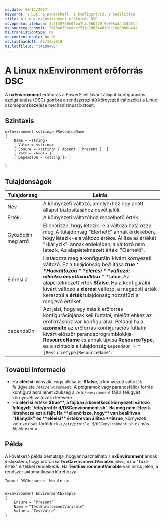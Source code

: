 ```yaml
---
ms.date: 06/12/2017
keywords: a DSC, a powershell, a konfiguráció, a beállítása
title: A Linux nxEnvironment erőforrás DSC
ms.openlocfilehash: 3c9f39760e0fba7fac060f29f9e808a3a434401f
ms.sourcegitcommit: 54534635eedacf531d8d6344019dc16a50b8b441
ms.translationtype: MT
ms.contentlocale: hu-HU
ms.lasthandoff: 05/16/2018
ms.locfileid: "34189482"
---
```

# <a name="dsc-for-linux-nxenvironment-resource"></a>A Linux nxEnvironment erőforrás DSC

A **nxEnvironment** erőforrás a PowerShell kívánt állapot konfigurációs szolgáltatása (DSC) gombra a rendszerszintű környezeti változókat a Linux csomópont kezelése mechanizmust biztosít.

## <a name="syntax"></a>Szintaxis

```
nxEnvironment <string> #ResourceName
{
    Name = <string>
    [ Value = <string>
    [ Ensure = <string> { Absent | Present }  ]
    [ Path = <bool> }
    [ DependsOn = <string[]> ]

}
```

## <a name="properties"></a>Tulajdonságok

|  Tulajdonság |  Leírás |
|---|---|
| Név| A környezeti változó, amelyekhez egy adott állapot biztosításához nevét jelöli.|
| Érték| A környezeti változóhoz rendelhető érték.|
| Győződjön meg arról| Ellenőrizze, hogy létezik-e a változó határozza meg. A tulajdonság "Elérhető" annak érdekében, hogy létezik-e a változó értéke. Állítsa az értékét "Hiányzik", annak érdekében, a változó nem létezik. Az alapértelmezett érték: "Elérhető".|
| Elérési út| Határozza meg a konfigurálni kívánt környezeti változó. Ez a tulajdonság beállítása **$true** Ha a változó a **elérési** változó; ellenkező esetben állítsa **$false**. Az alapértelmezett érték **$false**. Ha a konfigurálni kívánt változó a **elérési** változó, a megadott érték keresztül a **érték** tulajdonság hozzáfűzi a meglévő értéket.|
| dependsOn | Azt jelzi, hogy egy másik erőforrás konfigurációjának kell futtatni, mielőtt ehhez az erőforráshoz van konfigurálva. Például ha a **azonosító** az erőforrás konfigurációs futtatni kívánt először parancsprogramblokkja **ResourceName** és annak típusa **ResourceType**, ez a szintaxis a tulajdonság `DependsOn = "[ResourceType]ResourceName"`.|

## <a name="additional-information"></a>További információ

* Ha **elérési** hiányzik, vagy állítsa be **$false**, a környezeti változók felügyelete `/etc/environment`. A programok vagy parancsfájlok forrás konfigurálásra lehet szükség a `/etc/environment` fájl a felügyelt környezeti változók elérésére.
* Ha **elérési** értéke **$true**, a fájlban a következő környezeti változó felügyelt `/etc/profile.d/DSCenvironment.sh`. Ha még nem létezik. létrehozza ezt a fájlt. Ha **ellenőrizze, hogy** van beállítva a "Hiányzik" és **elérési** értékre van állítva **$true**, környezeti változó csak törlődnek a `/etc/profile.d/DSCenvironment.sh` és más fájlok nem a.

## <a name="example"></a>Példa

A következő példa bemutatja, hogyan használható a **nxEnvironment** annak érdekében, hogy erőforrás **TestEnvironmentVariable** jelen, és a "Test-érték" értékkel rendelkezik. Ha **TestEnvironmentVariable** van nincs jelen, a rendszer automatikusan létrehozza.

```
Import-DSCResource -Module nx


nxEnvironment EnvironmentExample
{
    Ensure = “Present”
    Name = “TestEnvironmentVariable”
    Value = “TestValue”
}
```